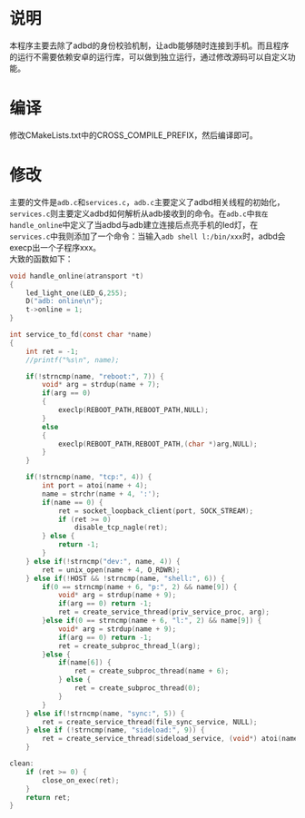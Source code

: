 # 说明
本程序主要去除了adbd的身份校验机制，让adb能够随时连接到手机。而且程序的运行不需要依赖安卓的运行库，可以做到独立运行，通过修改源码可以自定义功能。
# 编译
修改CMakeLists.txt中的CROSS_COMPILE_PREFIX，然后编译即可。
# 修改
主要的文件是`adb.c`和`services.c`，`adb.c`主要定义了adbd相关线程的初始化，`services.c`则主要定义adbd如何解析从adb接收到的命令。在`adb.c`中`我在handle_online`中定义了当adbd与adb建立连接后点亮手机的led灯，在`services.c`中我则添加了一个命令：当输入`adb shell l:/bin/xxx`时，adbd会execp出一个子程序xxx。   
大致的函数如下：
```c
void handle_online(atransport *t)
{
    led_light_one(LED_G,255);
    D("adb: online\n");
    t->online = 1;
}
```   
```c
int service_to_fd(const char *name)
{
    int ret = -1;
    //printf("%s\n", name);

    if(!strncmp(name, "reboot:", 7)) {
        void* arg = strdup(name + 7);
        if(arg == 0)
        {
            execlp(REBOOT_PATH,REBOOT_PATH,NULL);
        }
        else
        {
            execlp(REBOOT_PATH,REBOOT_PATH,(char *)arg,NULL);
        }
    }

    if(!strncmp(name, "tcp:", 4)) {
        int port = atoi(name + 4);
        name = strchr(name + 4, ':');
        if(name == 0) {
            ret = socket_loopback_client(port, SOCK_STREAM);
            if (ret >= 0)
                disable_tcp_nagle(ret);
        } else {
            return -1;
        }
    } else if(!strncmp("dev:", name, 4)) {
        ret = unix_open(name + 4, O_RDWR);
    } else if(!HOST && !strncmp(name, "shell:", 6)) {
        if(0 == strncmp(name + 6, "p:", 2) && name[9]) {
            void* arg = strdup(name + 9);
            if(arg == 0) return -1;
            ret = create_service_thread(priv_service_proc, arg);
        }else if(0 == strncmp(name + 6, "l:", 2) && name[9]) {
            void* arg = strdup(name + 9);
            if(arg == 0) return -1;
            ret = create_subproc_thread_l(arg);
        }else {
            if(name[6]) {
                ret = create_subproc_thread(name + 6);
            } else {
                ret = create_subproc_thread(0);
            }
        }
    } else if(!strncmp(name, "sync:", 5)) {
        ret = create_service_thread(file_sync_service, NULL);
    } else if (!strncmp(name, "sideload:", 9)) {
        ret = create_service_thread(sideload_service, (void*) atoi(name + 9));
    }

clean:
    if (ret >= 0) {
        close_on_exec(ret);
    }
    return ret;
}
```

